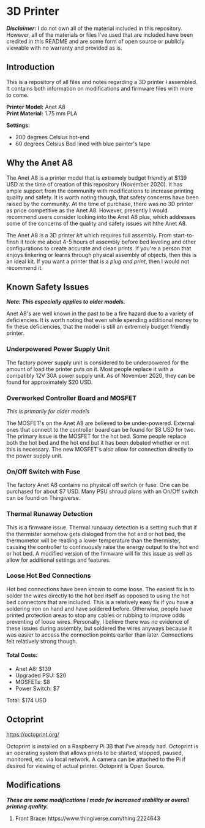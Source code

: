 # 3D Printer

***Disclaimer:*** I do not own all of the material included in this repository. 
However, all of the materials or files I've used that are included have been 
credited in this README and are some form of open source or publicly viewable 
with no warranty and provided as is. 

## Introduction
This is a repository of all files and notes regarding a 3D printer I assembled.
It contains both information on modifications and firmware files with more to 
come.

**Printer Model:** Anet A8 \
**Print Material:** 1.75 mm PLA

**Settings:** 
<ul>
    <li>200 degrees Celsius hot-end
    <li>60 degrees Celsius Bed lined with 
    blue painter's tape
</ul>

## Why the Anet A8

The Anet A8 is a printer model that is extremely budget friendly at $139 USD at 
the time of creation of this repository (November 2020). It has ample support 
from the community with modifications to increase printing quality and safety. 
It is worth noting though, that safety concerns have been raised by the 
community. At the time of purchase, there was no 3D printer as price 
competitive as the Anet A8. However, presently I would recommend users consider 
looking into the Anet A8 plus, which addresses some of the concerns of the 
quality and safety issues wit hthe Anet A8.

The Anet A8 is a 3D printer *kit* which requires full assembly. From 
start-to-finsh it took me about 4-5 hours of assembly before bed leveling and 
other configurations to create accurate and clean prints. If you're a person 
that enjoys tinkering or learns through physical assembly of objects, then this 
is an ideal kit. If you want a printer that is a *plug and print*, then I would 
not recommend it.

## Known Safety Issues

***Note: This especially applies to older models.***

Anet A8's are well known in the past to be a fire hazard due to a variety of 
deficiencies. It is worth noting that even while spending additional money to 
fix these deficiencies, that the model is still an extremely budget friendly 
printer.

### Underpowered Power Supply Unit

The factory power supply unit is considered to be underpowered for the amount 
of load the printer puts on it. Most people replace it with a compatibly 12V 
30A power supply unit. As of November 2020, they can be found for approximately
$20 USD. 

### Overworked Controller Board and MOSFET

*This is primarily for older models*

The MOSFET's on the Anet A8 are believed to be under-powered. External ones 
that connect to the controller board can be found for $8 USD for two. The 
primary issue is the MOSFET for the hot bed. Some people replace both the 
hot bed and the hot end but it has been debated whether or not this is 
necessary. The new MOSFET's also allow for connection directly to the power 
supply unit. 

### On/Off Switch with Fuse

The factory Anet A8 contains no physical off switch or fuse. One can be 
purchased for about $7 USD. Many PSU shroud plans with an On/Off switch can be 
found on Thingiverse. 

### Thermal Runaway Detection

This is a firmware issue. Thermal runaway detection is a setting such that 
if the thermister somehow gets disloged from the hot end or hot bed, the 
thermometor will be reading a lower temperature than the thermister, causing 
the controller to continuously raise the energy output to the hot end or hot 
bed. A modified version of the firmware will fix this issue as well as allow for 
additional settings and features. 

### Loose Hot Bed Connections

Hot bed connections have been known to come loose. The easiest fix is to solder 
the wires directly to the hot bed itself as opposed to using the hot bed 
connectors that are included. This is a relatively easy fix if you have a 
soldering iron on hand and have soldered before. Otherwise, people have printed 
protection areas to stop any cables or rubbing to improve odds preventing of 
loose wires. Personally, I believe there was no evidence of these issues during 
assembly, but soldered the wires anyways because it was easier to access the 
connection points earlier than later. Connections felt relatively strong though. 

#### Total Costs:
<ul>
    <li> Anet A8: $139
    <li> Upgraded PSU: $20
    <li> MOSFETs: $8
    <li> Power Switch: $7
</ul>

Total: $174 USD

## Octoprint

https://octoprint.org/

Octoprint is installed on a Raspberry Pi 3B that I've already had. Octoprint is 
an operating system that allows prints to be started, stopped, paused, 
monitored, etc. via local network. A camera can be attached to the Pi if desired 
for viewing of actual printer. Octoprint is Open Source.

## Modifications
***These are some modifications I made for increased stability or overall 
printing quality.***
<ol>
    <li>Front Brace: https://www.thingiverse.com/thing:2224643 
</ol>

